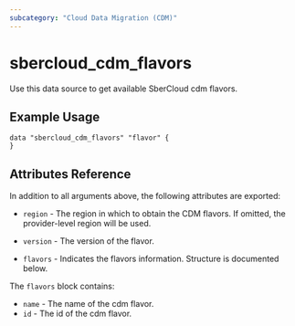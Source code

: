 ```yaml
---
subcategory: "Cloud Data Migration (CDM)"
---
```


# sbercloud\_cdm\_flavors

Use this data source to get available SberCloud cdm flavors.

## Example Usage

```hcl
data "sbercloud_cdm_flavors" "flavor" {
}
```

## Attributes Reference

In addition to all arguments above, the following attributes are exported:

* `region` - The region in which to obtain the CDM flavors. If omitted, the provider-level region will be used.

* `version` -
  The version of the flavor.

* `flavors` -
  Indicates the flavors information. Structure is documented below.

The `flavors` block contains:

* `name` - The name of the cdm flavor.
* `id` - The id of the cdm flavor.
